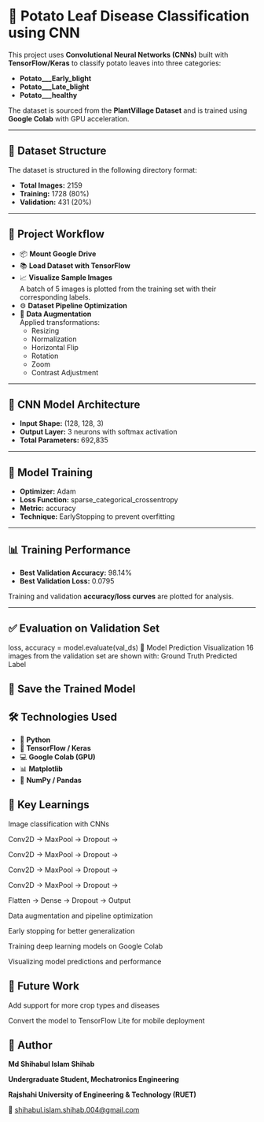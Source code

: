 # 🥔 Potato Leaf Disease Classification using CNN

This project uses **Convolutional Neural Networks (CNNs)** built with **TensorFlow/Keras** to classify potato leaves into three categories:

- **Potato___Early_blight**
- **Potato___Late_blight**
- **Potato___healthy**

The dataset is sourced from the **PlantVillage Dataset** and is trained using **Google Colab** with GPU acceleration.

---

## 📁 Dataset Structure

The dataset is structured in the following directory format:


- **Total Images:** 2159  
- **Training:** 1728 (80%)  
- **Validation:** 431 (20%)  

---

## 🚀 Project Workflow

- 📦 **Mount Google Drive**
- 📚 **Load Dataset with TensorFlow**
- 📈 **Visualize Sample Images**  
  A batch of 5 images is plotted from the training set with their corresponding labels.
- ⚙️ **Dataset Pipeline Optimization**
- 🧪 **Data Augmentation**  
  Applied transformations:
  - Resizing  
  - Normalization  
  - Horizontal Flip  
  - Rotation  
  - Zoom  
  - Contrast Adjustment

---

## 🧠 CNN Model Architecture


- **Input Shape:** (128, 128, 3)  
- **Output Layer:** 3 neurons with softmax activation  
- **Total Parameters:** 692,835  

---

## 🏃 Model Training

- **Optimizer:** Adam  
- **Loss Function:** sparse_categorical_crossentropy  
- **Metric:** accuracy  
- **Technique:** EarlyStopping to prevent overfitting  

---

## 📊 Training Performance

- **Best Validation Accuracy:** 98.14%  
- **Best Validation Loss:** 0.0795  

Training and validation **accuracy/loss curves** are plotted for analysis.

---

## ✅ Evaluation on Validation Set

loss, accuracy = model.evaluate(val_ds)
🔮 Model Prediction Visualization
16 images from the validation set are shown with:
Ground Truth
Predicted Label

## 💾 Save the Trained Model
## 🛠️ Technologies Used
- 🐍 **Python**  
- 🔶 **TensorFlow / Keras**  
- 💻 **Google Colab (GPU)**  
- 📊 **Matplotlib**  
- 🧮 **NumPy / Pandas**

## 🧠 Key Learnings
Image classification with CNNs

Conv2D → MaxPool → Dropout →

Conv2D → MaxPool → Dropout →

Conv2D → MaxPool → Dropout →

Conv2D → MaxPool → Dropout →

Flatten → Dense → Dropout → Output

Data augmentation and pipeline optimization

Early stopping for better generalization

Training deep learning models on Google Colab

Visualizing model predictions and performance

## 📌 Future Work
Add support for more crop types and diseases

Convert the model to TensorFlow Lite for mobile deployment

## 📎 Author
**Md Shihabul Islam Shihab**

**Undergraduate Student, Mechatronics Engineering**

**Rajshahi University of Engineering & Technology (RUET)**

📧 shihabul.islam.shihab.004@gmail.com
